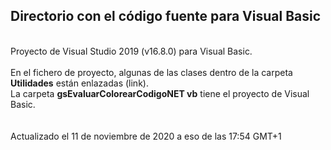 <h2>Directorio con el código fuente para Visual Basic</h2>
<br>
Proyecto de Visual Studio 2019 (v16.8.0) para Visual Basic.<br>
<br>
En el fichero de proyecto, algunas de las clases dentro de la carpeta <b>Utilidades</b> están enlazadas (link).<br>
La carpeta <b>gsEvaluarColorearCodigoNET vb</b> tiene el proyecto de Visual Basic.<br>
<br>
<br>
Actualizado el 11 de noviembre de 2020 a eso de las 17:54 GMT+1<br>
